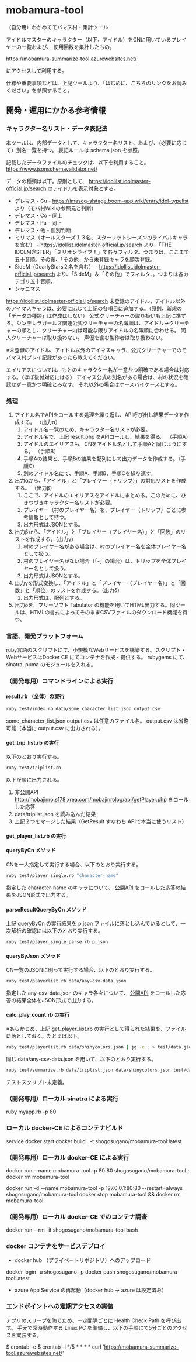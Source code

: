 # mobamura-tool
（自分用）わかめてモバマス村・集計ツール

アイドルマスターのキャラクター（以下、アイドル）をCNに用いているプレイヤーの一覧および、
使用回数を集計したもの。

https://mobamura-summarize-tool.azurewebsites.net/

にアクセスして利用する。

仕様や重要事項などは、上記ツールより、「はじめに、こちらのリンクをお読みください」を参照すること。

## 開発・運用にかかる参考情報

### キャラクター名リスト・データ表記法

本ツールは、内部データとして、キャラクター名リスト、および、（必要に応じて）別名一覧を持つ。
表記ルールは schema.json を参照。

記載したデータファイルのチェックは、以下を利用すること。
https://www.jsonschemavalidator.net/

データの種類は以下。原則として、 https://idollist.idolmaster-official.jp/search のアイドルを表示対象とする。

* デレマス・Cu - https://imascg-slstage.boom-app.wiki/entry/idol-typelist より（モバ村Wikiの参照元と判断）
* デレマス・Co - 同上
* デレマス・Pa - 同上
* デレマス・他 - 個別判断
* ミリマス（オールスターズ１３名、スターリットシーズンのライバルキャラを含む） - https://idollist.idolmaster-official.jp/search より、「THE IDOLM@STER」「ミリオンライブ！」で各々フィルタ。つまりは、ここまで五十音順。その後、「その他」から未登録キャラを順次登録。
* SideM（DearlyStars２名を含む） - https://idollist.idolmaster-official.jp/search より、「SideM」＆「その他」でフィルタ、。つまりは各カテゴリ五十音順。
* シャニマス

https://idollist.idolmaster-official.jp/search 未登録のアイドル、アイドル以外のアイマスキャラは、必要に応じて上記の各項目に追加する。（原則、新規の「データの種類」は作成はしない）
公式クリーチャーの取り扱いも上記に準ずる。シンデレラガールズ関連公式クリーチャーの名簿順は、アイドル→クリーチャーの順とし、クリーチャー内は可能な限りアイドルの名簿順に合わせる。
同人クリーチャーは取り扱わない。
声優を含む製作者は取り扱わない。

※未登録のアイドル、アイドル以外のアイマスキャラ、公式クリーチャーでのモバマス村プレイ記録があったら教えてください。

エイリアスについては、もとのキャラクター名が一意かつ明確である場合は対応する。（ほぼ後付対応にはる）
アイマス公式の別名がある場合は、村の状況を確認せず一意かつ明確とみなす。
それ以外の場合はケースバイケースとする。

### 処理

1. アイドル名でAPIをコールする処理を繰り返し、API呼び出し結果データを作成する。 （出力α）
   1. アイドル名一覧のため、キャラクター名リストが必要。
   1. アイドル名で、上記 result.php をAPIコールし、結果を得る。 （手順A）
   1. アイドルのエイリアスも、CNをアイドル名として手順Aと同じようにする。 （手順B）
   1. 手順Aの結果と、手順Bの結果を配列にして出力データを作成する。（手順C）
   1. 別のアイドル名にて、手順A、手順B、手順Cを繰り返す。
1. 出力αから、「アイドル」と「プレイヤー（トリップ）」の対応リストを作成する。 （出力β）
   1. ここで、アイドルのエイリアスをアイドルにまとめる。このために、ひきつづきキャラクター名リストが必要。
   1. プレイヤー（村のプレイヤー名）を、プレイヤー（トリップ）ごとに参考情報として持つ。
   1. 出力形式はJSONとする。
1. 出力βから、「アイドル」と「プレイヤー（プレイヤー名）」と「回数」のリストを作成する。（出力γ）
   1. 村のプレイヤー名がある場合は、村のプレイヤー名を全体プレイヤー名として扱う。
   1. 村のプレイヤー名がない場合（「-」の場合）は、トリップを全体プレイヤー名として扱う。
   1. 出力形式はJSONとする。
1. 出力γを形式変換し、「アイドル」と「プレイヤー（プレイヤー名）」と「回数」と「順位」のリストを作成する。（出力δ）
   1. 出力形式は、配列とする。
1. 出力δを、フリーソフト Tabulator の機能を用いてHTML出力する。同ツールは、HTMLの書式によってそのままCSVファイルのダウンロード機能を持つ。

### 言語、開発プラットフォーム

ruby言語のスクリプトにて、小規模なWebサービスを構築する。スクリプト・WebサービスはDocker CE にてコンテナを作成・提供する。
rubygems にて、sinatra, puma のモジュールを入れる。

### （開発専用）コマンドラインによる実行

#### result.rb （全体）の実行

```sh
ruby test/index.rb data/some_character_list.json output.csv
```

some_character_list.json output.csv は任意のファイル名。
output.csv は省略可能（本当に output.csv に出力される）。

#### get_trip_list.rb の実行

以下のとおり実行する。

```sh
ruby test/triplist.rb
```

以下が順に出力される。

1. 非公開API http://mobajinro.s178.xrea.com/mobajinrolog/api/getPlayer.php をコールした応答
1. data/triplist.json を読み込んだ結果
1. 上記２つをマージした結果（GetResult すなわち APIで本当に使うリスト）

#### get_player_list.rb の実行

#### queryByCn メソッド

CNを一人指定して実行する場合、以下のとおり実行する。

```sh
ruby test/player_single.rb "character-name"
```

指定した character-name のキャラについて、
[公開API](http://mobajinro.s178.xrea.com/mobajinrolog/api/searchLog.php) をコールした応答の結果をJSON形式で出力する。

#### parseResultQueryByCn メソッド

上記 queryByCn の実行結果を p.json ファイルに落とし込んでいるとして、一次解析の確認には以下のとおり実行する。

```sh
ruby test/player_single_parse.rb p.json
```

#### queryByJson メソッド

CN一覧のJSONに則って実行する場合、以下のとおり実行する。

```sh
ruby test/playerlist.rb data/any-csv-data.json 
```

指定した any-csv-data.json のキャラ各々について、
[公開API](http://mobajinro.s178.xrea.com/mobajinrolog/api/searchLog.php) をコールした応答の結果全体をJSON形式で出力する。

#### calc_play_count.rb の実行

※あらかじめ、上記 get_player_list.rb の実行として得られた結果を、ファイルに落としておく。たとえば以下。

```sh
ruby test/playerlist.rb data/shinycolors.json | jq -c . > test/data.json
```

同じ data/any-csv-data.json を用いて、以下のとおり実行する。

```sh
ruby test/summarize.rb data/triplist.json data/shinycolors.json test/data.json
```

テストスクリプト未定義。

### （開発専用）ローカル sinatra による実行

ruby myapp.rb -p 80

### ローカル docker-CE によるコンテナビルド

service docker start
docker build . -t shogosugano/mobamura-tool:latest

### （開発専用）ローカル docker-CE による実行

docker run --name mobamura-tool -p 80:80 shogosugano/mobamura-tool ; docker rm mobamura-tool

docker run -d --name mobamura-tool -p 127.0.0.1:80:80 --restart=always shogosugano/mobamura-tool
docker stop mobamura-tool && docker rm mobamura-tool

### （開発専用）ローカル docker-CE でのコンテナ調査
docker run --rm -it shogosugano/mobamura-tool bash

### docker コンテナをサービスデプロイ

* docker hub （プライベートリポジトリ）へのアップロード

docker login -u shogosugano -p <XXX>
docker push shogosugano/mobamura-tool:latest

* azure App Service の再起動（docker hub -> azure は設定済み）

### エンドポイントへの定期アクセスの実装

アプリのスリープを防ぐため、一定間隔ごとに Health Check Path を呼び出す。
手元で常時動作する Linux PC を準備し、以下の手順にて5分ごとのアクセスを実装する。

$ crontab -e
$ crontab -l
*/5 * * * * curl 'https://mobamura-summarize-tool.azurewebsites.net/'
